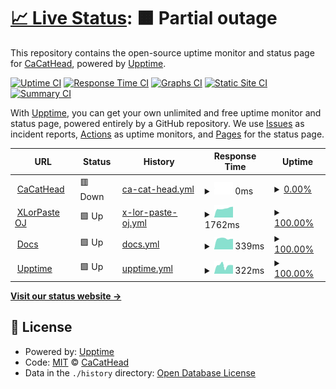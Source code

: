 # [📈 Live Status](https://upptime.cacathead.cn): <!--live status--> **🟧 Partial outage**

This repository contains the open-source uptime monitor and status page for [CaCatHead](https://cacathead.cn/), powered by [Upptime](https://github.com/upptime/upptime).

[![Uptime CI](https://github.com/CaCatHead/upptime/workflows/Uptime%20CI/badge.svg)](https://github.com/CaCatHead/upptime/actions?query=workflow%3A%22Uptime+CI%22)
[![Response Time CI](https://github.com/CaCatHead/upptime/workflows/Response%20Time%20CI/badge.svg)](https://github.com/CaCatHead/upptime/actions?query=workflow%3A%22Response+Time+CI%22)
[![Graphs CI](https://github.com/CaCatHead/upptime/workflows/Graphs%20CI/badge.svg)](https://github.com/CaCatHead/upptime/actions?query=workflow%3A%22Graphs+CI%22)
[![Static Site CI](https://github.com/CaCatHead/upptime/workflows/Static%20Site%20CI/badge.svg)](https://github.com/CaCatHead/upptime/actions?query=workflow%3A%22Static+Site+CI%22)
[![Summary CI](https://github.com/CaCatHead/upptime/workflows/Summary%20CI/badge.svg)](https://github.com/CaCatHead/upptime/actions?query=workflow%3A%22Summary+CI%22)

With [Upptime](https://upptime.js.org), you can get your own unlimited and free uptime monitor and status page, powered entirely by a GitHub repository. We use [Issues](https://github.com/CaCatHead/upptime/issues) as incident reports, [Actions](https://github.com/CaCatHead/upptime/actions) as uptime monitors, and [Pages](https://upptime.cacathead.cn) for the status page.

<!--start: status pages-->
<!-- This summary is generated by Upptime (https://github.com/upptime/upptime) -->
<!-- Do not edit this manually, your changes will be overwritten -->
<!-- prettier-ignore -->
| URL | Status | History | Response Time | Uptime |
| --- | ------ | ------- | ------------- | ------ |
| <img alt="" src="https://icons.duckduckgo.com/ip3/cacathead.cn.ico" height="13"> [CaCatHead](https://cacathead.cn) | 🟥 Down | [ca-cat-head.yml](https://github.com/CaCatHead/upptime/commits/HEAD/history/ca-cat-head.yml) | <details><summary><img alt="Response time graph" src="./graphs/ca-cat-head/response-time-week.png" height="20"> 0ms</summary><br><a href="https://upptime.cacathead.cn/history/ca-cat-head"><img alt="Response time 1360" src="https://img.shields.io/endpoint?url=https%3A%2F%2Fraw.githubusercontent.com%2FCaCatHead%2Fupptime%2FHEAD%2Fapi%2Fca-cat-head%2Fresponse-time.json"></a><br><a href="https://upptime.cacathead.cn/history/ca-cat-head"><img alt="24-hour response time 0" src="https://img.shields.io/endpoint?url=https%3A%2F%2Fraw.githubusercontent.com%2FCaCatHead%2Fupptime%2FHEAD%2Fapi%2Fca-cat-head%2Fresponse-time-day.json"></a><br><a href="https://upptime.cacathead.cn/history/ca-cat-head"><img alt="7-day response time 0" src="https://img.shields.io/endpoint?url=https%3A%2F%2Fraw.githubusercontent.com%2FCaCatHead%2Fupptime%2FHEAD%2Fapi%2Fca-cat-head%2Fresponse-time-week.json"></a><br><a href="https://upptime.cacathead.cn/history/ca-cat-head"><img alt="30-day response time 0" src="https://img.shields.io/endpoint?url=https%3A%2F%2Fraw.githubusercontent.com%2FCaCatHead%2Fupptime%2FHEAD%2Fapi%2Fca-cat-head%2Fresponse-time-month.json"></a><br><a href="https://upptime.cacathead.cn/history/ca-cat-head"><img alt="1-year response time 1360" src="https://img.shields.io/endpoint?url=https%3A%2F%2Fraw.githubusercontent.com%2FCaCatHead%2Fupptime%2FHEAD%2Fapi%2Fca-cat-head%2Fresponse-time-year.json"></a></details> | <details><summary><a href="https://upptime.cacathead.cn/history/ca-cat-head">0.00%</a></summary><a href="https://upptime.cacathead.cn/history/ca-cat-head"><img alt="All-time uptime 42.69%" src="https://img.shields.io/endpoint?url=https%3A%2F%2Fraw.githubusercontent.com%2FCaCatHead%2Fupptime%2FHEAD%2Fapi%2Fca-cat-head%2Fuptime.json"></a><br><a href="https://upptime.cacathead.cn/history/ca-cat-head"><img alt="24-hour uptime 0.00%" src="https://img.shields.io/endpoint?url=https%3A%2F%2Fraw.githubusercontent.com%2FCaCatHead%2Fupptime%2FHEAD%2Fapi%2Fca-cat-head%2Fuptime-day.json"></a><br><a href="https://upptime.cacathead.cn/history/ca-cat-head"><img alt="7-day uptime 0.00%" src="https://img.shields.io/endpoint?url=https%3A%2F%2Fraw.githubusercontent.com%2FCaCatHead%2Fupptime%2FHEAD%2Fapi%2Fca-cat-head%2Fuptime-week.json"></a><br><a href="https://upptime.cacathead.cn/history/ca-cat-head"><img alt="30-day uptime 0.00%" src="https://img.shields.io/endpoint?url=https%3A%2F%2Fraw.githubusercontent.com%2FCaCatHead%2Fupptime%2FHEAD%2Fapi%2Fca-cat-head%2Fuptime-month.json"></a><br><a href="https://upptime.cacathead.cn/history/ca-cat-head"><img alt="1-year uptime 42.69%" src="https://img.shields.io/endpoint?url=https%3A%2F%2Fraw.githubusercontent.com%2FCaCatHead%2Fupptime%2FHEAD%2Fapi%2Fca-cat-head%2Fuptime-year.json"></a></details>
| <img alt="" src="https://icons.duckduckgo.com/ip3/oj.xlorpaste.cn.ico" height="13"> [XLorPaste OJ](https://oj.xlorpaste.cn) | 🟩 Up | [x-lor-paste-oj.yml](https://github.com/CaCatHead/upptime/commits/HEAD/history/x-lor-paste-oj.yml) | <details><summary><img alt="Response time graph" src="./graphs/x-lor-paste-oj/response-time-week.png" height="20"> 1762ms</summary><br><a href="https://upptime.cacathead.cn/history/x-lor-paste-oj"><img alt="Response time 1726" src="https://img.shields.io/endpoint?url=https%3A%2F%2Fraw.githubusercontent.com%2FCaCatHead%2Fupptime%2FHEAD%2Fapi%2Fx-lor-paste-oj%2Fresponse-time.json"></a><br><a href="https://upptime.cacathead.cn/history/x-lor-paste-oj"><img alt="24-hour response time 1358" src="https://img.shields.io/endpoint?url=https%3A%2F%2Fraw.githubusercontent.com%2FCaCatHead%2Fupptime%2FHEAD%2Fapi%2Fx-lor-paste-oj%2Fresponse-time-day.json"></a><br><a href="https://upptime.cacathead.cn/history/x-lor-paste-oj"><img alt="7-day response time 1762" src="https://img.shields.io/endpoint?url=https%3A%2F%2Fraw.githubusercontent.com%2FCaCatHead%2Fupptime%2FHEAD%2Fapi%2Fx-lor-paste-oj%2Fresponse-time-week.json"></a><br><a href="https://upptime.cacathead.cn/history/x-lor-paste-oj"><img alt="30-day response time 1796" src="https://img.shields.io/endpoint?url=https%3A%2F%2Fraw.githubusercontent.com%2FCaCatHead%2Fupptime%2FHEAD%2Fapi%2Fx-lor-paste-oj%2Fresponse-time-month.json"></a><br><a href="https://upptime.cacathead.cn/history/x-lor-paste-oj"><img alt="1-year response time 1726" src="https://img.shields.io/endpoint?url=https%3A%2F%2Fraw.githubusercontent.com%2FCaCatHead%2Fupptime%2FHEAD%2Fapi%2Fx-lor-paste-oj%2Fresponse-time-year.json"></a></details> | <details><summary><a href="https://upptime.cacathead.cn/history/x-lor-paste-oj">100.00%</a></summary><a href="https://upptime.cacathead.cn/history/x-lor-paste-oj"><img alt="All-time uptime 100.00%" src="https://img.shields.io/endpoint?url=https%3A%2F%2Fraw.githubusercontent.com%2FCaCatHead%2Fupptime%2FHEAD%2Fapi%2Fx-lor-paste-oj%2Fuptime.json"></a><br><a href="https://upptime.cacathead.cn/history/x-lor-paste-oj"><img alt="24-hour uptime 100.00%" src="https://img.shields.io/endpoint?url=https%3A%2F%2Fraw.githubusercontent.com%2FCaCatHead%2Fupptime%2FHEAD%2Fapi%2Fx-lor-paste-oj%2Fuptime-day.json"></a><br><a href="https://upptime.cacathead.cn/history/x-lor-paste-oj"><img alt="7-day uptime 100.00%" src="https://img.shields.io/endpoint?url=https%3A%2F%2Fraw.githubusercontent.com%2FCaCatHead%2Fupptime%2FHEAD%2Fapi%2Fx-lor-paste-oj%2Fuptime-week.json"></a><br><a href="https://upptime.cacathead.cn/history/x-lor-paste-oj"><img alt="30-day uptime 100.00%" src="https://img.shields.io/endpoint?url=https%3A%2F%2Fraw.githubusercontent.com%2FCaCatHead%2Fupptime%2FHEAD%2Fapi%2Fx-lor-paste-oj%2Fuptime-month.json"></a><br><a href="https://upptime.cacathead.cn/history/x-lor-paste-oj"><img alt="1-year uptime 100.00%" src="https://img.shields.io/endpoint?url=https%3A%2F%2Fraw.githubusercontent.com%2FCaCatHead%2Fupptime%2FHEAD%2Fapi%2Fx-lor-paste-oj%2Fuptime-year.json"></a></details>
| <img alt="" src="https://icons.duckduckgo.com/ip3/docs.cacathead.cn.ico" height="13"> [Docs](https://docs.cacathead.cn) | 🟩 Up | [docs.yml](https://github.com/CaCatHead/upptime/commits/HEAD/history/docs.yml) | <details><summary><img alt="Response time graph" src="./graphs/docs/response-time-week.png" height="20"> 339ms</summary><br><a href="https://upptime.cacathead.cn/history/docs"><img alt="Response time 319" src="https://img.shields.io/endpoint?url=https%3A%2F%2Fraw.githubusercontent.com%2FCaCatHead%2Fupptime%2FHEAD%2Fapi%2Fdocs%2Fresponse-time.json"></a><br><a href="https://upptime.cacathead.cn/history/docs"><img alt="24-hour response time 323" src="https://img.shields.io/endpoint?url=https%3A%2F%2Fraw.githubusercontent.com%2FCaCatHead%2Fupptime%2FHEAD%2Fapi%2Fdocs%2Fresponse-time-day.json"></a><br><a href="https://upptime.cacathead.cn/history/docs"><img alt="7-day response time 339" src="https://img.shields.io/endpoint?url=https%3A%2F%2Fraw.githubusercontent.com%2FCaCatHead%2Fupptime%2FHEAD%2Fapi%2Fdocs%2Fresponse-time-week.json"></a><br><a href="https://upptime.cacathead.cn/history/docs"><img alt="30-day response time 359" src="https://img.shields.io/endpoint?url=https%3A%2F%2Fraw.githubusercontent.com%2FCaCatHead%2Fupptime%2FHEAD%2Fapi%2Fdocs%2Fresponse-time-month.json"></a><br><a href="https://upptime.cacathead.cn/history/docs"><img alt="1-year response time 319" src="https://img.shields.io/endpoint?url=https%3A%2F%2Fraw.githubusercontent.com%2FCaCatHead%2Fupptime%2FHEAD%2Fapi%2Fdocs%2Fresponse-time-year.json"></a></details> | <details><summary><a href="https://upptime.cacathead.cn/history/docs">100.00%</a></summary><a href="https://upptime.cacathead.cn/history/docs"><img alt="All-time uptime 100.00%" src="https://img.shields.io/endpoint?url=https%3A%2F%2Fraw.githubusercontent.com%2FCaCatHead%2Fupptime%2FHEAD%2Fapi%2Fdocs%2Fuptime.json"></a><br><a href="https://upptime.cacathead.cn/history/docs"><img alt="24-hour uptime 100.00%" src="https://img.shields.io/endpoint?url=https%3A%2F%2Fraw.githubusercontent.com%2FCaCatHead%2Fupptime%2FHEAD%2Fapi%2Fdocs%2Fuptime-day.json"></a><br><a href="https://upptime.cacathead.cn/history/docs"><img alt="7-day uptime 100.00%" src="https://img.shields.io/endpoint?url=https%3A%2F%2Fraw.githubusercontent.com%2FCaCatHead%2Fupptime%2FHEAD%2Fapi%2Fdocs%2Fuptime-week.json"></a><br><a href="https://upptime.cacathead.cn/history/docs"><img alt="30-day uptime 100.00%" src="https://img.shields.io/endpoint?url=https%3A%2F%2Fraw.githubusercontent.com%2FCaCatHead%2Fupptime%2FHEAD%2Fapi%2Fdocs%2Fuptime-month.json"></a><br><a href="https://upptime.cacathead.cn/history/docs"><img alt="1-year uptime 100.00%" src="https://img.shields.io/endpoint?url=https%3A%2F%2Fraw.githubusercontent.com%2FCaCatHead%2Fupptime%2FHEAD%2Fapi%2Fdocs%2Fuptime-year.json"></a></details>
| <img alt="" src="https://icons.duckduckgo.com/ip3/upptime.cacathead.cn.ico" height="13"> [Upptime](https://upptime.cacathead.cn) | 🟩 Up | [upptime.yml](https://github.com/CaCatHead/upptime/commits/HEAD/history/upptime.yml) | <details><summary><img alt="Response time graph" src="./graphs/upptime/response-time-week.png" height="20"> 322ms</summary><br><a href="https://upptime.cacathead.cn/history/upptime"><img alt="Response time 305" src="https://img.shields.io/endpoint?url=https%3A%2F%2Fraw.githubusercontent.com%2FCaCatHead%2Fupptime%2FHEAD%2Fapi%2Fupptime%2Fresponse-time.json"></a><br><a href="https://upptime.cacathead.cn/history/upptime"><img alt="24-hour response time 306" src="https://img.shields.io/endpoint?url=https%3A%2F%2Fraw.githubusercontent.com%2FCaCatHead%2Fupptime%2FHEAD%2Fapi%2Fupptime%2Fresponse-time-day.json"></a><br><a href="https://upptime.cacathead.cn/history/upptime"><img alt="7-day response time 322" src="https://img.shields.io/endpoint?url=https%3A%2F%2Fraw.githubusercontent.com%2FCaCatHead%2Fupptime%2FHEAD%2Fapi%2Fupptime%2Fresponse-time-week.json"></a><br><a href="https://upptime.cacathead.cn/history/upptime"><img alt="30-day response time 317" src="https://img.shields.io/endpoint?url=https%3A%2F%2Fraw.githubusercontent.com%2FCaCatHead%2Fupptime%2FHEAD%2Fapi%2Fupptime%2Fresponse-time-month.json"></a><br><a href="https://upptime.cacathead.cn/history/upptime"><img alt="1-year response time 305" src="https://img.shields.io/endpoint?url=https%3A%2F%2Fraw.githubusercontent.com%2FCaCatHead%2Fupptime%2FHEAD%2Fapi%2Fupptime%2Fresponse-time-year.json"></a></details> | <details><summary><a href="https://upptime.cacathead.cn/history/upptime">100.00%</a></summary><a href="https://upptime.cacathead.cn/history/upptime"><img alt="All-time uptime 100.00%" src="https://img.shields.io/endpoint?url=https%3A%2F%2Fraw.githubusercontent.com%2FCaCatHead%2Fupptime%2FHEAD%2Fapi%2Fupptime%2Fuptime.json"></a><br><a href="https://upptime.cacathead.cn/history/upptime"><img alt="24-hour uptime 100.00%" src="https://img.shields.io/endpoint?url=https%3A%2F%2Fraw.githubusercontent.com%2FCaCatHead%2Fupptime%2FHEAD%2Fapi%2Fupptime%2Fuptime-day.json"></a><br><a href="https://upptime.cacathead.cn/history/upptime"><img alt="7-day uptime 100.00%" src="https://img.shields.io/endpoint?url=https%3A%2F%2Fraw.githubusercontent.com%2FCaCatHead%2Fupptime%2FHEAD%2Fapi%2Fupptime%2Fuptime-week.json"></a><br><a href="https://upptime.cacathead.cn/history/upptime"><img alt="30-day uptime 100.00%" src="https://img.shields.io/endpoint?url=https%3A%2F%2Fraw.githubusercontent.com%2FCaCatHead%2Fupptime%2FHEAD%2Fapi%2Fupptime%2Fuptime-month.json"></a><br><a href="https://upptime.cacathead.cn/history/upptime"><img alt="1-year uptime 100.00%" src="https://img.shields.io/endpoint?url=https%3A%2F%2Fraw.githubusercontent.com%2FCaCatHead%2Fupptime%2FHEAD%2Fapi%2Fupptime%2Fuptime-year.json"></a></details>

<!--end: status pages-->

[**Visit our status website →**](https://upptime.cacathead.cn)

## 📄 License

- Powered by: [Upptime](https://github.com/upptime/upptime)
- Code: [MIT](./LICENSE) © [CaCatHead](https://cacathead.cn/)
- Data in the `./history` directory: [Open Database License](https://opendatacommons.org/licenses/odbl/1-0/)
